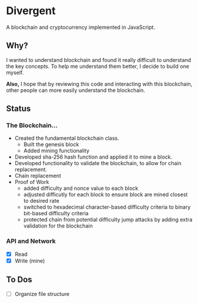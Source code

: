 # Divergent

A blockchain and cryptocurrency implemented in JavaScript.

## Why?

I wanted to understand blockchain and found it really difficult to understand the key concepts. To help me understand them better, I decide to build one myself.

**Also,** I hope that by reviewing this code and interacting with this blockchain, other people can more easily understand the blockchain.

## Status

### The Blockchain...

-   Created the fundamental blockchain class.
    -   Built the genesis block
    -   Added mining functionality
-   Developed sha-256 hash function and applied it to mine a block.
-   Developed functionality to validate the blockchain, to allow for chain replacement.
-   Chain replacement
-   Proof of Work
    -   added difficulty and nonce value to each block
    -   adjusted difficutly for each block to ensure block are mined closest to desired rate
    -   switched to hexadecimal character-based difficulty criteria to binary bit-based difficulty criteria
    -   protected chain from potential difficulty jump attacks by adding extra validation for the blockchain

### API and Network
-   [X] Read
-   [X] Write (mine)

## To Dos
- [ ] Organize file structure